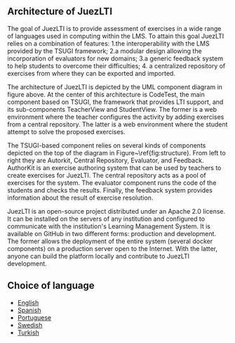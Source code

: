 ## Architecture of JuezLTI

The goal of JuezLTI is to provide assessment of exercises in a wide range of languages used in computing within the LMS.
To attain this goal JuezLTI relies on a combination of features: 
1.the interoperability with the LMS provided by the TSUGI framework;
2.a modular design allowing the incorporation of evaluators for new domains; 
3.a generic feedback system to help students to overcome their difficulties;
4. a centralized repository of exercises from where they can be exported and imported.



The architecture of JuezLTI is depicted by the UML component diagram in figure above. 
At the center of this architecture is CodeTest, the main component based on TSUGI, the framework that provides LTI support, 
and its sub-components  TeacherView and StudentView. 
The former is a web environment where the teacher configures the activity by adding exercises from a central repository. 
The latter is a web environment where the student attempt to solve the proposed exercises. 

The TSUGI-based component relies on several kinds of components depicted on the top of the diagram in Figure~\ref{fig:structure}. 
From left to right they are Autorkit, Central Repository, Evaluator, and Feedback. 
AuthorKit is an exercise authoring system that can be used by teachers to create exercises for JuezLTI. 
The central repository acts as a pool of exercises for the system. 
The evaluator component runs the code of the students and checks the results. 
Finally, the feedback system provides information about the result of exercise resolution.

JuezLTI is an open-source project distributed under an Apache 2.0 license. 
It can be installed on the servers of any institution and configured to communicate with the institution's Learning Management System. 
It is available on GitHub in two different forms: production and development. 
The former allows the deployment of the entire system (several docker components) on a production server open to the Internet. 
With the latter, anyone can build the platform locally and contribute to JuezLTI development.

## Choice of language
- [English](README.md)
- [Spanish](README_es.md)
- [Portuguese](README_pt.md)
- [Swedish](README_sv.md)
- [Turkish](README_tr.md)
